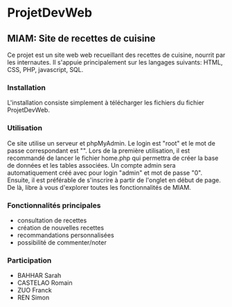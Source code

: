# ProjetDevWeb

## MIAM: Site de recettes de cuisine

Ce projet est un site web web recueillant des recettes de cuisine, nourrit par les internautes.
Il s'appuie principalement sur les langages suivants: HTML, CSS, PHP, javascript, SQL.

### Installation
L'installation consiste simplement à télécharger les fichiers du fichier ProjetDevWeb.

### Utilisation
Ce site utilise un serveur et phpMyAdmin. Le login est "root" et le mot de passe correspondant est "".
Lors de la première utilisation, il est recommandé de lancer le fichier home.php qui permettra de créer la base de données et les tables associées. Un compte admin sera automatiquement créé avec pour login "admin" et mot de passe "0".
Ensuite, il est préférable de s'inscrire à partir de l'onglet en début de page. De là, libre à vous d'explorer toutes les fonctionnalités de MIAM.

### Fonctionnalités principales
- consultation de recettes
- création de nouvelles recettes
- recommandations personnalisées
- possibilité de commenter/noter

### Participation
- BAHHAR Sarah
- CASTELAO Romain
- ZUO Franck
- REN Simon
